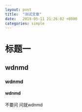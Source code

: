 ```yaml
---
layout: post
title:  "测试文章"
date:   2019-05-11 21:26:02 +0800
categories: simple
---
```


# 标题一

## wdnmd

### wdnmd

#### wdnmd

不要问 问就wdnmd